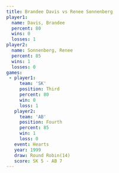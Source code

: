 ```yaml
---
title: Brandee Davis vs Renee Sonnenberg
player1:                 
  name: Davis, Brandee   
  percent: 80            
  wins: 0                
  losses: 1              
player2:                 
  name: Sonnenberg, Renee
  percent: 85            
  wins: 1                
  losses: 0              
games:
 - player1:         
     team: 'SK'     
     position: Third
     percent: 80    
     win: 0         
     loss: 1        
   player2:          
     team: 'AB'      
     position: Fourth
     percent: 85     
     win: 1          
     loss: 0         
   event: Hearts        
   year: 1999           
   draw: Round Robin(14)
   score: SK 5 - AB 7   
---
```

